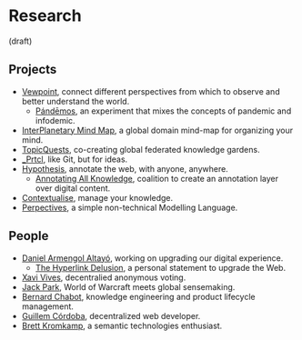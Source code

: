 # Research

(draft)

## Projects
- [Vewpoint](https://github.com/vewpoint/meeting-point/issues/3), connect different perspectives from which to observe and better understand the world.
    - [Pándēmos](https://github.com/vewpoint/meeting-point/issues/11), an experiment that mixes the concepts of pandemic and infodemic.
- [InterPlanetary Mind Map](https://github.com/vewpoint/meeting-point/issues/5), a global domain mind-map for organizing your mind.
- [TopicQuests](https://github.com/vewpoint/meeting-point/issues/8), co-creating global federated knowledge gardens.
- [_Prtcl](https://github.com/vewpoint/meeting-point/issues/12), like Git, but for ideas.
- [Hypothesis](https://github.com/vewpoint/meeting-point/issues/14), annotate the web, with anyone, anywhere.
    - [Annotating All Knowledge](https://github.com/vewpoint/meeting-point/issues/15), coalition to create an annotation layer over digital content.
- [Contextualise](https://github.com/vewpoint/meeting-point/issues/16), manage your knowledge.
- [Perpectives](https://github.com/vewpoint/meeting-point/issues/18), a simple non-technical Modelling Language.

## People
- [Daniel Armengol Altayó](https://github.com/vewpoint/meeting-point/issues/4), working on upgrading our digital experience.
    - [The Hyperlink Delusion](https://github.com/vewpoint/meeting-point/issues/10), a personal statement to upgrade the Web.
- [Xavi Vives](https://github.com/vewpoint/meeting-point/issues/6), decentralied anonymous voting.
- [Jack Park](https://github.com/vewpoint/meeting-point/issues/7), World of Warcraft meets global sensemaking.
- [Bernard Chabot](https://github.com/vewpoint/meeting-point/issues/9), knowledge engineering and product lifecycle management.
- [Guillem Córdoba](https://github.com/vewpoint/meeting-point/issues/13), decentralized web developer.
- [Brett Kromkamp](https://github.com/vewpoint/meeting-point/issues/17), a semantic technologies enthusiast.